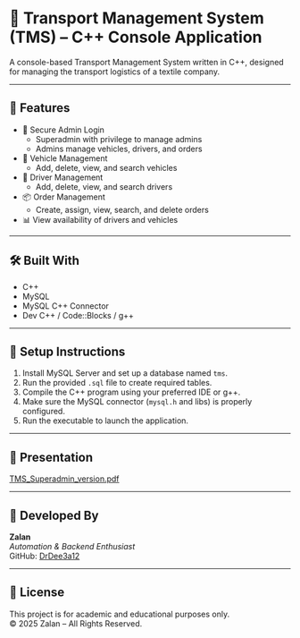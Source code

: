 # 🚛 Transport Management System (TMS) – C++ Console Application

A console-based Transport Management System written in C++, designed for managing the transport logistics of a textile company.

---

## 📌 Features

- 🔐 Secure Admin Login
  - Superadmin with privilege to manage admins
  - Admins manage vehicles, drivers, and orders
- 🚚 Vehicle Management
  - Add, delete, view, and search vehicles
- 👷 Driver Management
  - Add, delete, view, and search drivers
- 📦 Order Management
  - Create, assign, view, search, and delete orders
- 📊 View availability of drivers and vehicles

---

## 🛠️ Built With

- C++
- MySQL
- MySQL C++ Connector
- Dev C++ / Code::Blocks / g++

---

## 🧪 Setup Instructions

1. Install MySQL Server and set up a database named `tms`.
2. Run the provided `.sql` file to create required tables.
3. Compile the C++ program using your preferred IDE or g++.
4. Make sure the MySQL connector (`mysql.h` and libs) is properly configured.
5. Run the executable to launch the application.

---

## 📸 Presentation
[TMS_Superadmin_version.pdf](https://github.com/user-attachments/files/21315200/TMS_Superadmin_version.pdf)

---

## 👤 Developed By

**Zalan**  
_Automation & Backend Enthusiast_  
GitHub: [DrDee3a12](https://github.com/DrDee3a12)

---

## 📄 License

This project is for academic and educational purposes only.  
© 2025 Zalan – All Rights Reserved.
